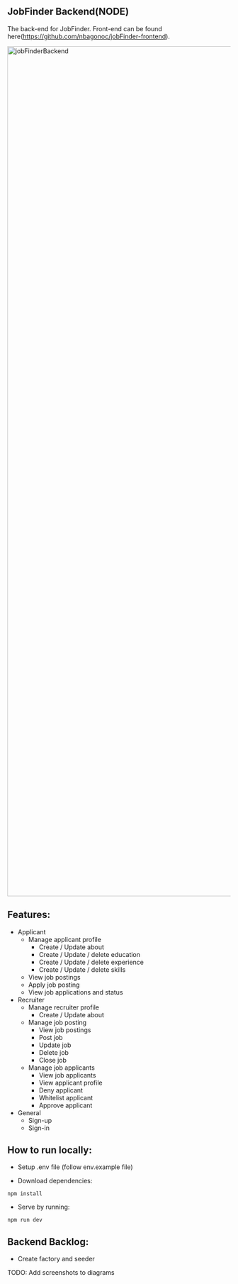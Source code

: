 ## JobFinder Backend(NODE)

The back-end for JobFinder. Front-end can be found here(https://github.com/nbagonoc/jobFinder-frontend).

<img width="1917" alt="jobFinderBackend" src="https://github.com/nbagonoc/jobFinder-backend/assets/30286941/2a113cc4-cfca-4009-b714-e9bccedb4bac">

## Features:
- Applicant
    - Manage applicant profile
        - Create / Update about
        - Create / Update / delete education
        - Create / Update / delete experience
        - Create / Update / delete skills
    - View job postings
    - Apply job posting
    - View job applications and status
- Recruiter
    - Manage recruiter profile
        - Create / Update about
    - Manage job posting
        - View job postings
        - Post job
        - Update job
        - Delete job
        - Close job
    - Manage job applicants
        - View job applicants
        - View applicant profile
        - Deny applicant
        - Whitelist applicant
        - Approve applicant
- General
    - Sign-up
    - Sign-in

## How to run locally:
- Setup .env file (follow env.example file)

- Download dependencies:
```
npm install
```

- Serve by running:
```
npm run dev
```

## Backend Backlog:
- Create factory and seeder

TODO: Add screenshots to diagrams